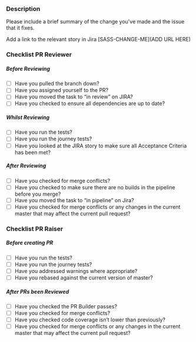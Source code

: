 ### Description
Please include a brief summary of the change you've made and the issue that it fixes.

Add a link to the relevant story in Jira
[SASS-CHANGE-ME](ADD URL HERE)

### Checklist PR Reviewer
##### Before Reviewing
- [ ]  Have you pulled the branch down?
- [ ]  Have you assigned yourself to the PR?
- [ ]  Have you moved the task to “in review” on JIRA?
- [ ]  Have you checked to ensure all dependencies are up to date?

##### Whilst Reviewing
- [ ]  Have you run the tests?
- [ ]  Have you run the journey tests?
- [ ]  Have you looked at the JIRA story to make sure all Acceptance Criteria has been met?

##### After Reviewing
- [ ]  Have you checked for merge conflicts?
- [ ]  Have you checked to make sure there are no builds in the pipeline before you merge?
- [ ]  Have you moved the task to “in pipeline” on Jira?
- [ ]  Have you checked for merge conflicts or any changes in the current master that may affect
 the current pull request?

### Checklist PR Raiser
##### Before creating PR
- [ ]  Have you run the tests?
- [ ]  Have you run the journey tests?
- [ ]  Have you addressed warnings where appropriate?
- [ ]  Have you rebased against the current version of master? 

##### After PRs been Reviewed
- [ ]  Have you checked the PR Builder passes?
- [ ]  Have you checked for merge conflicts?
- [ ]  Have you checked code coverage isn’t lower than previously?
- [ ]  Have you checked for merge conflicts or any changes in the current master that may affect
 the current pull request?

